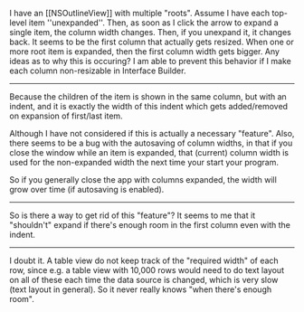 I have an [[NSOutlineView]] with multiple "roots".  Assume I have each top-level item ''unexpanded''.  Then, as soon as I click the arrow to expand a single item, the column width changes.  Then, if you unexpand it, it changes back.  It seems to be the first column that actually gets resized.  When one or more root item is expanded, then the first column width gets bigger.  Any ideas as to why this is occuring?  I am able to prevent this behavior if I make each column non-resizable in Interface Builder.

----

Because the children of the item is shown in the same column, but with an indent, and it is exactly the width of this indent which gets added/removed on expansion of first/last item.

Although I have not considered if this is actually a necessary "feature". Also, there seems to be a bug with the autosaving of column widths, in that if you close the window while an item is expanded, that (current) column width is used for the non-expanded width the next time your start your program.

So if you generally close the app with columns expanded, the width will grow over time (if autosaving is enabled).

----

So is there a way to get rid of this "feature"?  It seems to me that it "shouldn't" expand if there's enough room in the first column even with the indent.

----

I doubt it. A table view do not keep track of the "required width" of each row, since e.g. a table view with 10,000 rows would need to do text layout on all of these each time the data source is changed, which is very slow (text layout in general). So it never really knows "when there's enough room".